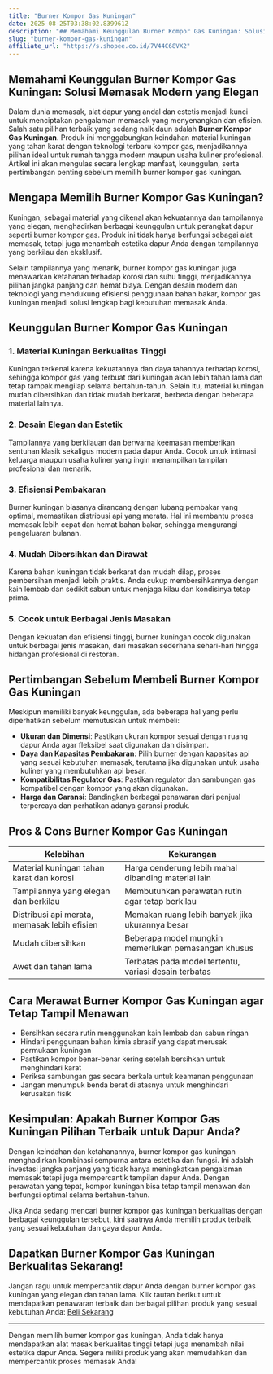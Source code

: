 ```yaml
---
title: "Burner Kompor Gas Kuningan"
date: 2025-08-25T03:38:02.839961Z
description: "## Memahami Keunggulan Burner Kompor Gas Kuningan: Solusi Memasak Modern yang Elegan..."
slug: "burner-kompor-gas-kuningan"
affiliate_url: "https://s.shopee.co.id/7V44C68VX2"
---
```

## Memahami Keunggulan Burner Kompor Gas Kuningan: Solusi Memasak Modern yang Elegan

Dalam dunia memasak, alat dapur yang andal dan estetis menjadi kunci untuk menciptakan pengalaman memasak yang menyenangkan dan efisien. Salah satu pilihan terbaik yang sedang naik daun adalah **Burner Kompor Gas Kuningan**. Produk ini menggabungkan keindahan material kuningan yang tahan karat dengan teknologi terbaru kompor gas, menjadikannya pilihan ideal untuk rumah tangga modern maupun usaha kuliner profesional. Artikel ini akan mengulas secara lengkap manfaat, keunggulan, serta pertimbangan penting sebelum memilih burner kompor gas kuningan.

## Mengapa Memilih Burner Kompor Gas Kuningan?

Kuningan, sebagai material yang dikenal akan kekuatannya dan tampilannya yang elegan, menghadirkan berbagai keunggulan untuk perangkat dapur seperti burner kompor gas. Produk ini tidak hanya berfungsi sebagai alat memasak, tetapi juga menambah estetika dapur Anda dengan tampilannya yang berkilau dan eksklusif.

Selain tampilannya yang menarik, burner kompor gas kuningan juga menawarkan ketahanan terhadap korosi dan suhu tinggi, menjadikannya pilihan jangka panjang dan hemat biaya. Dengan desain modern dan teknologi yang mendukung efisiensi penggunaan bahan bakar, kompor gas kuningan menjadi solusi lengkap bagi kebutuhan memasak Anda.

## Keunggulan Burner Kompor Gas Kuningan

### 1. Material Kuningan Berkualitas Tinggi

Kuningan terkenal karena kekuatannya dan daya tahannya terhadap korosi, sehingga kompor gas yang terbuat dari kuningan akan lebih tahan lama dan tetap tampak mengilap selama bertahun-tahun. Selain itu, material kuningan mudah dibersihkan dan tidak mudah berkarat, berbeda dengan beberapa material lainnya.

### 2. Desain Elegan dan Estetik

Tampilannya yang berkilauan dan berwarna keemasan memberikan sentuhan klasik sekaligus modern pada dapur Anda. Cocok untuk intimasi keluarga maupun usaha kuliner yang ingin menampilkan tampilan profesional dan menarik.

### 3. Efisiensi Pembakaran

Burner kuningan biasanya dirancang dengan lubang pembakar yang optimal, memastikan distribusi api yang merata. Hal ini membantu proses memasak lebih cepat dan hemat bahan bakar, sehingga mengurangi pengeluaran bulanan.

### 4. Mudah Dibersihkan dan Dirawat

Karena bahan kuningan tidak berkarat dan mudah dilap, proses pembersihan menjadi lebih praktis. Anda cukup membersihkannya dengan kain lembab dan sedikit sabun untuk menjaga kilau dan kondisinya tetap prima.

### 5. Cocok untuk Berbagai Jenis Masakan

Dengan kekuatan dan efisiensi tinggi, burner kuningan cocok digunakan untuk berbagai jenis masakan, dari masakan sederhana sehari-hari hingga hidangan profesional di restoran.

## Pertimbangan Sebelum Membeli Burner Kompor Gas Kuningan

Meskipun memiliki banyak keunggulan, ada beberapa hal yang perlu diperhatikan sebelum memutuskan untuk membeli:

- **Ukuran dan Dimensi**: Pastikan ukuran kompor sesuai dengan ruang dapur Anda agar fleksibel saat digunakan dan disimpan.
- **Daya dan Kapasitas Pembakaran**: Pilih burner dengan kapasitas api yang sesuai kebutuhan memasak, terutama jika digunakan untuk usaha kuliner yang membutuhkan api besar.
- **Kompatibilitas Regulator Gas**: Pastikan regulator dan sambungan gas kompatibel dengan kompor yang akan digunakan.
- **Harga dan Garansi**: Bandingkan berbagai penawaran dari penjual terpercaya dan perhatikan adanya garansi produk.

## Pros & Cons Burner Kompor Gas Kuningan

| **Kelebihan** | **Kekurangan** |
|----------------|----------------|
| Material kuningan tahan karat dan korosi | Harga cenderung lebih mahal dibanding material lain |
| Tampilannya yang elegan dan berkilau | Membutuhkan perawatan rutin agar tetap berkilau |
| Distribusi api merata, memasak lebih efisien | Memakan ruang lebih banyak jika ukurannya besar |
| Mudah dibersihkan | Beberapa model mungkin memerlukan pemasangan khusus |
| Awet dan tahan lama | Terbatas pada model tertentu, variasi desain terbatas |

## Cara Merawat Burner Kompor Gas Kuningan agar Tetap Tampil Menawan

- Bersihkan secara rutin menggunakan kain lembab dan sabun ringan
- Hindari penggunaan bahan kimia abrasif yang dapat merusak permukaan kuningan
- Pastikan kompor benar-benar kering setelah bersihkan untuk menghindari karat
- Periksa sambungan gas secara berkala untuk keamanan penggunaan
- Jangan menumpuk benda berat di atasnya untuk menghindari kerusakan fisik

## Kesimpulan: Apakah Burner Kompor Gas Kuningan Pilihan Terbaik untuk Dapur Anda?

Dengan keindahan dan ketahanannya, burner kompor gas kuningan menghadirkan kombinasi sempurna antara estetika dan fungsi. Ini adalah investasi jangka panjang yang tidak hanya meningkatkan pengalaman memasak tetapi juga mempercantik tampilan dapur Anda. Dengan perawatan yang tepat, kompor kuningan bisa tetap tampil menawan dan berfungsi optimal selama bertahun-tahun.

Jika Anda sedang mencari burner kompor gas kuningan berkualitas dengan berbagai keunggulan tersebut, kini saatnya Anda memilih produk terbaik yang sesuai kebutuhan dan gaya dapur Anda.

## Dapatkan Burner Kompor Gas Kuningan Berkualitas Sekarang!

Jangan ragu untuk mempercantik dapur Anda dengan burner kompor gas kuningan yang elegan dan tahan lama. Klik tautan berikut untuk mendapatkan penawaran terbaik dan berbagai pilihan produk yang sesuai kebutuhan Anda: [Beli Sekarang](https://s.shopee.co.id/7V44C68VX2)

---

Dengan memilih burner kompor gas kuningan, Anda tidak hanya mendapatkan alat masak berkualitas tinggi tetapi juga menambah nilai estetika dapur Anda. Segera miliki produk yang akan memudahkan dan mempercantik proses memasak Anda!
